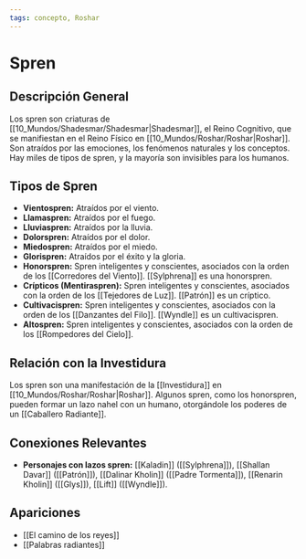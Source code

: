 ```yaml
---
tags: concepto, Roshar
---
```


# Spren

## Descripción General
Los spren son criaturas de [[10_Mundos/Shadesmar/Shadesmar|Shadesmar]], el Reino Cognitivo, que se manifiestan en el Reino Físico en [[10_Mundos/Roshar/Roshar|Roshar]]. Son atraídos por las emociones, los fenómenos naturales y los conceptos. Hay miles de tipos de spren, y la mayoría son invisibles para los humanos.

## Tipos de Spren
* **Vientospren:** Atraídos por el viento.
* **Llamaspren:** Atraídos por el fuego.
* **Lluviaspren:** Atraídos por la lluvia.
* **Dolorspren:** Atraídos por el dolor.
* **Miedospren:** Atraídos por el miedo.
* **Glorispren:** Atraídos por el éxito y la gloria.
* **Honorspren:** Spren inteligentes y conscientes, asociados con la orden de los [[Corredores del Viento]]. [[Sylphrena]] es una honorspren.
* **Crípticos (Mentiraspren):** Spren inteligentes y conscientes, asociados con la orden de los [[Tejedores de Luz]]. [[Patrón]] es un críptico.
* **Cultivacispren:** Spren inteligentes y conscientes, asociados con la orden de los [[Danzantes del Filo]]. [[Wyndle]] es un cultivacispren.
* **Altospren:** Spren inteligentes y conscientes, asociados con la orden de los [[Rompedores del Cielo]].

## Relación con la Investidura
Los spren son una manifestación de la [[Investidura]] en [[10_Mundos/Roshar/Roshar|Roshar]]. Algunos spren, como los honorspren, pueden formar un lazo nahel con un humano, otorgándole los poderes de un [[Caballero Radiante]].

## Conexiones Relevantes
* **Personajes con lazos spren:** [[Kaladin]] ([[Sylphrena]]), [[Shallan Davar]] ([[Patrón]]), [[Dalinar Kholin]] ([[Padre Tormenta]]), [[Renarin Kholin]] ([[Glys]]), [[Lift]] ([[Wyndle]]).

## Apariciones
* [[El camino de los reyes]]
* [[Palabras radiantes]]